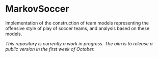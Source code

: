 # MarkovSoccer
Implementation of the construction of team models representing the offensive style of play of soccer teams, and analysis based on these models.

*This repository is currently a work in progress. The aim is to release a public version in the first week of October.*

